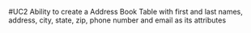 #UC2 Ability to create a Address Book Table with first and last names, address, city, state, zip, phone number and email as its attributes
